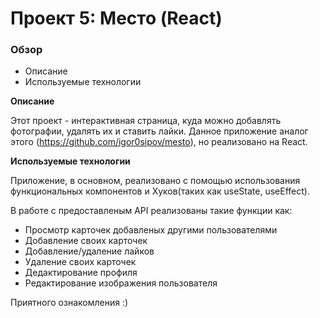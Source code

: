 # Проект 5: Место (React)

### Обзор

* Описание
* Используемые технологии

**Описание**

Этот проект - интерактивная страница, куда можно добавлять фотографии, удалять их и ставить лайки.
Данное приложение аналог этого (https://github.com/igor0sipov/mesto), но реализовано на React.

**Используемые технологии**

Приложение, в основном, реализовано с помощью использования функциональных компонентов и Хуков(таких как useState, useEffect).

В работе с предоставленым API реализованы такие функции как: 
* Просмотр карточек добавленых другими пользователями
* Добавление своих карточек
* Добавление/удаление лайков
* Удаление своих карточек
* Дедактирование профиля
* Редактирование изображения пользователя

Приятного ознакомления :)
